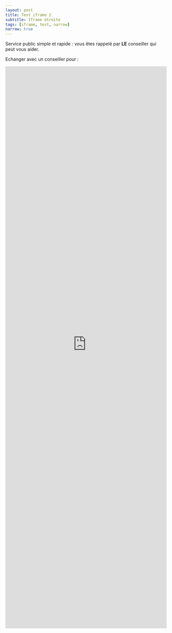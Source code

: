 ```yaml
---
layout: post
title: Test iframe 2
subtitle: Iframe étroite
tags: [iframe, test, narrow]
narrow: true
---
```


Service public simple et rapide : vous êtes rappelé par **LE** conseiller qui peut vous aider.


Echanger avec un conseiller pour :

<iframe src="https://reso-staging.osc-fr1.scalingo.io/e?institution=collectivite_de_martinique" width="100%" height="1750px" frameborder="0"></iframe>